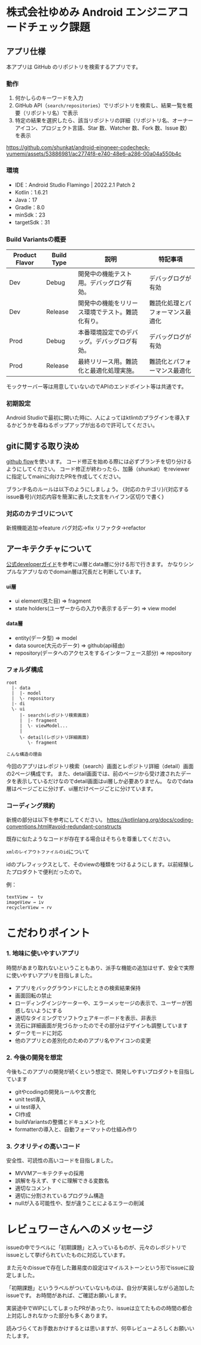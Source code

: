 # 株式会社ゆめみ Android エンジニアコードチェック課題

## アプリ仕様

本アプリは GitHub のリポジトリを検索するアプリです。

### 動作

1. 何かしらのキーワードを入力
2. GitHub API（`search/repositories`）でリポジトリを検索し、結果一覧を概要（リポジトリ名）で表示
3. 特定の結果を選択したら、該当リポジトリの詳細（リポジトリ名、オーナーアイコン、プロジェクト言語、Star 数、Watcher 数、Fork 数、Issue
   数）を表示
   

https://github.com/shunkat/android-eingneer-codecheck-yumemi/assets/53886981/ac2774f8-e740-48e6-a286-00a04a550b4c



### 環境

- IDE：Android Studio Flamingo | 2022.2.1 Patch 2
- Kotlin：1.6.21
- Java：17
- Gradle：8.0
- minSdk：23
- targetSdk：31


### Build Variantsの概要
| Product Flavor | Build Type | 説明                                  | 特記事項                     |
|----------------|------------|---------------------------------------|-----------------------------|
| Dev            | Debug      | 開発中の機能テスト用。デバッグログ有効。  | デバッグログが有効           |
| Dev            | Release    | 開発中の機能をリリース環境でテスト。難読化有り。 | 難読化処理とパフォーマンス最適化 |
| Prod           | Debug      | 本番環境設定でのデバッグ。デバッグログ有効。    | デバッグログが有効           |
| Prod           | Release    | 最終リリース用。難読化と最適化処理実施。        | 難読化とパフォーマンス最適化 |

モックサーバー等は用意していないのでAPIのエンドポイント等は共通です。

### 初期設定
Android Studioで最初に開いた時に、人によってはktlintのプラグインを導入するかどうかを尋ねるポップアップが出るので許可してください。

## gitに関する取り決め
[github flow](https://zenn.dev/ryo_4947123/books/497459787cb294/viewer/branchstrategy_githubflow)を使います。
コード修正を始める際には必ずブランチを切り分けるようにしてください。
コード修正が終わったら、加藤（shunkat）をreviewerに指定してmainに向けたPRを作成してください。

ブランチ名のルールは以下のようにしましょう。
{対応のカテゴリ}/{対応するissue番号}/{対応内容を簡潔に表した文言をハイフン区切りで書く}

### 対応のカテゴリについて
新規機能追加→feature
バグ対応→fix
リファクタ→refactor

## アーキテクチャについて
[公式developerガイド](https://developer.android.com/topic/architecture?hl=ja)を参考にui層とdata層に分ける形で行きます。
かなりシンプルなアプリなのでdomain層は冗長だと判断しています。

#### ui層
- ui element(見た目) => fragment
- state holders(ユーザーからの入力や表示するデータ) => view model

#### data層
- entity(データ型) => model
- data source(大元のデータ) => github(api経由) 
- repository(データへのアクセスをするインターフェース部分) => repository

### フォルダ構成
```
root
  |- data
  |  |- model
  |  \- repository
  |- di
  \- ui
     |- search(レポジトリ検索画面)
     |  |- fragment
     |  \- viewModel...
     |
     \- detail(レポジトリ詳細画面)
        \- fragment
```

`こんな構造の理由`

今回のアプリはレポジトリ検索（search）画面とレポジトリ詳細（detail）画面の2ページ構成です。
また、detail画面では、前のページから受け渡されたデータを表示しているだけなのでdetail画面はui層しか必要ありません。
なのでdata層はページごとに分けず、ui層だけページごとに分けています。

### コーディング規約
新規の部分は以下を参考にしてください。
https://kotlinlang.org/docs/coding-conventions.html#avoid-redundant-constructs

既存に似たようなコードが存在する場合はそちらを尊重してください。

`xmlのレイアウトファイルのid`について

idのプレフィックスとして、そのviewの種類をつけるようにします。以前経験したプロダクトで便利だったので。

例：

```
textView →　tv
imageView → iv
recyclerView → rv
```



# こだわりポイント
### 1. 地味に使いやすいアプリ

時間があまり取れないということもあり、派手な機能の追加はせず、安全で実際に使いやすいアプリを目指しました。

- アプリをバックグラウンドにしたときの検索結果保持
- 画面回転の禁止
- ローディングインジケーターや、エラーメッセージの表示で、ユーザーが困惑しないようにする
- 適切なタイミングでソフトウェアキーボードを表示、非表示
- 流石に詳細画面が見づらかったのでその部分はデザインも調整しています
- ダークモードに対応
- 他のアプリとの差別化のためのアプリ名やアイコンの変更

### 2. 今後の開発を想定

今後もこのアプリの開発が続くという想定で、開発しやすいプロダクトを目指しています

- gitやcodingの開発ルールや文書化
- unit test導入
- ui test導入
- CI作成
- buildVariantsの整備とドキュメント化
- formatterの導入と、自動フォーマットの仕組み作り

### 3. クオリティの高いコード

安全性、可読性の高いコードを目指しました。

- MVVMアーキテクチャの採用
- 誤解を与えず、すぐに理解できる変数名
- 適切なコメント
- 適切に分割されているプログラム構造
- nullが入る可能性や、型が違うことによるエラーの削減

# レビュワーさんへのメッセージ
issueの中でラベルに「初期課題」と入っているものが、元々のレポジトリでissueとして挙げられていたものに対応しています。

また元々のissueで存在した難易度の設定はマイルストーンという形でissueに設定しました。


「初期課題」というラベルがついていないものは、自分が実装しながら追加したissueです。
お時間があれば、ご確認お願いします。


実装途中でWIPにしてしまったPRがあったり、issueは立てたものの時間の都合上対応しきれなかった部分も多くあります。

読みづらくてお手数おかけするとは思いますが、何卒レビューよろしくお願いいたします。
